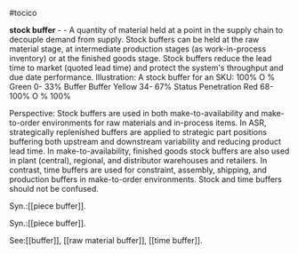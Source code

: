 #tocico

<b>stock buffer</b> -  - A quantity of material held at a point in the supply chain to decouple demand from supply.  Stock buffers can be held at the raw material stage, at intermediate production stages (as work-in-process inventory) or at the finished goods stage.  Stock buffers reduce the lead time to market (quoted lead time) and protect the system's throughput and due date performance. 
Illustration:  A stock buffer for an SKU: 
100%
O %
Green
0- 33%
Buffer
Buffer
Yellow  34- 67%
Status
Penetration
Red
 68-100%
O %
100%
 
 Perspective: Stock buffers are used in both make-to-availability and make-to-order environments for raw materials and in-process items.  In ASR, strategically replenished buffers are applied to strategic part positions buffering both upstream and downstream variability and reducing product lead time.  In make-to-availability, finished goods stock buffers are also used in plant (central), regional, and distributor warehouses and retailers.  In contrast, time buffers are used for constraint, assembly, shipping, and production buffers in make-to-order environments.  Stock and time buffers should not be confused. 

Syn.:[[piece buffer]].

Syn.:[[piece buffer]].



See:[[buffer]], [[raw material buffer]], [[time buffer]].
